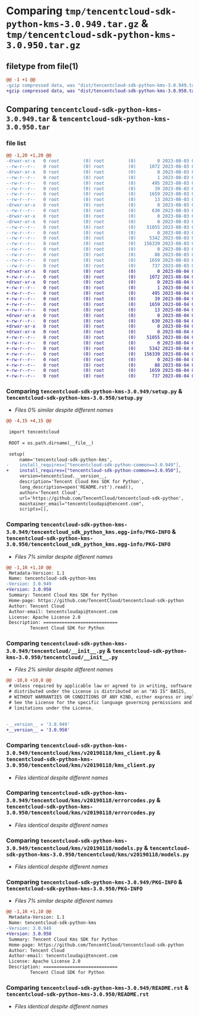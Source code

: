 # Comparing `tmp/tencentcloud-sdk-python-kms-3.0.949.tar.gz` & `tmp/tencentcloud-sdk-python-kms-3.0.950.tar.gz`

## filetype from file(1)

```diff
@@ -1 +1 @@
-gzip compressed data, was "dist/tencentcloud-sdk-python-kms-3.0.949.tar", last modified: Thu Aug  3 00:28:42 2023, max compression
+gzip compressed data, was "dist/tencentcloud-sdk-python-kms-3.0.950.tar", last modified: Fri Aug  4 00:29:42 2023, max compression
```

## Comparing `tencentcloud-sdk-python-kms-3.0.949.tar` & `tencentcloud-sdk-python-kms-3.0.950.tar`

### file list

```diff
@@ -1,20 +1,20 @@
-drwxr-xr-x   0 root         (0) root         (0)        0 2023-08-03 00:28:42.000000 tencentcloud-sdk-python-kms-3.0.949/
--rw-r--r--   0 root         (0) root         (0)     1072 2023-08-03 00:28:42.000000 tencentcloud-sdk-python-kms-3.0.949/setup.py
-drwxr-xr-x   0 root         (0) root         (0)        0 2023-08-03 00:28:42.000000 tencentcloud-sdk-python-kms-3.0.949/tencentcloud_sdk_python_kms.egg-info/
--rw-r--r--   0 root         (0) root         (0)        1 2023-08-03 00:28:42.000000 tencentcloud-sdk-python-kms-3.0.949/tencentcloud_sdk_python_kms.egg-info/dependency_links.txt
--rw-r--r--   0 root         (0) root         (0)      495 2023-08-03 00:28:42.000000 tencentcloud-sdk-python-kms-3.0.949/tencentcloud_sdk_python_kms.egg-info/SOURCES.txt
--rw-r--r--   0 root         (0) root         (0)       39 2023-08-03 00:28:42.000000 tencentcloud-sdk-python-kms-3.0.949/tencentcloud_sdk_python_kms.egg-info/requires.txt
--rw-r--r--   0 root         (0) root         (0)     1659 2023-08-03 00:28:42.000000 tencentcloud-sdk-python-kms-3.0.949/tencentcloud_sdk_python_kms.egg-info/PKG-INFO
--rw-r--r--   0 root         (0) root         (0)       13 2023-08-03 00:28:42.000000 tencentcloud-sdk-python-kms-3.0.949/tencentcloud_sdk_python_kms.egg-info/top_level.txt
-drwxr-xr-x   0 root         (0) root         (0)        0 2023-08-03 00:28:42.000000 tencentcloud-sdk-python-kms-3.0.949/tencentcloud/
--rw-r--r--   0 root         (0) root         (0)      630 2023-08-03 00:28:42.000000 tencentcloud-sdk-python-kms-3.0.949/tencentcloud/__init__.py
-drwxr-xr-x   0 root         (0) root         (0)        0 2023-08-03 00:28:42.000000 tencentcloud-sdk-python-kms-3.0.949/tencentcloud/kms/
-drwxr-xr-x   0 root         (0) root         (0)        0 2023-08-03 00:28:42.000000 tencentcloud-sdk-python-kms-3.0.949/tencentcloud/kms/v20190118/
--rw-r--r--   0 root         (0) root         (0)    51055 2023-08-03 00:28:42.000000 tencentcloud-sdk-python-kms-3.0.949/tencentcloud/kms/v20190118/kms_client.py
--rw-r--r--   0 root         (0) root         (0)        0 2023-08-03 00:28:42.000000 tencentcloud-sdk-python-kms-3.0.949/tencentcloud/kms/v20190118/__init__.py
--rw-r--r--   0 root         (0) root         (0)     5342 2023-08-03 00:28:42.000000 tencentcloud-sdk-python-kms-3.0.949/tencentcloud/kms/v20190118/errorcodes.py
--rw-r--r--   0 root         (0) root         (0)   156339 2023-08-03 00:28:42.000000 tencentcloud-sdk-python-kms-3.0.949/tencentcloud/kms/v20190118/models.py
--rw-r--r--   0 root         (0) root         (0)        0 2023-08-03 00:28:42.000000 tencentcloud-sdk-python-kms-3.0.949/tencentcloud/kms/__init__.py
--rw-r--r--   0 root         (0) root         (0)       88 2023-08-03 00:28:42.000000 tencentcloud-sdk-python-kms-3.0.949/setup.cfg
--rw-r--r--   0 root         (0) root         (0)     1659 2023-08-03 00:28:42.000000 tencentcloud-sdk-python-kms-3.0.949/PKG-INFO
--rw-r--r--   0 root         (0) root         (0)      737 2023-08-03 00:28:42.000000 tencentcloud-sdk-python-kms-3.0.949/README.rst
+drwxr-xr-x   0 root         (0) root         (0)        0 2023-08-04 00:29:42.000000 tencentcloud-sdk-python-kms-3.0.950/
+-rw-r--r--   0 root         (0) root         (0)     1072 2023-08-04 00:29:42.000000 tencentcloud-sdk-python-kms-3.0.950/setup.py
+drwxr-xr-x   0 root         (0) root         (0)        0 2023-08-04 00:29:42.000000 tencentcloud-sdk-python-kms-3.0.950/tencentcloud_sdk_python_kms.egg-info/
+-rw-r--r--   0 root         (0) root         (0)        1 2023-08-04 00:29:42.000000 tencentcloud-sdk-python-kms-3.0.950/tencentcloud_sdk_python_kms.egg-info/dependency_links.txt
+-rw-r--r--   0 root         (0) root         (0)      495 2023-08-04 00:29:42.000000 tencentcloud-sdk-python-kms-3.0.950/tencentcloud_sdk_python_kms.egg-info/SOURCES.txt
+-rw-r--r--   0 root         (0) root         (0)       39 2023-08-04 00:29:42.000000 tencentcloud-sdk-python-kms-3.0.950/tencentcloud_sdk_python_kms.egg-info/requires.txt
+-rw-r--r--   0 root         (0) root         (0)     1659 2023-08-04 00:29:42.000000 tencentcloud-sdk-python-kms-3.0.950/tencentcloud_sdk_python_kms.egg-info/PKG-INFO
+-rw-r--r--   0 root         (0) root         (0)       13 2023-08-04 00:29:42.000000 tencentcloud-sdk-python-kms-3.0.950/tencentcloud_sdk_python_kms.egg-info/top_level.txt
+drwxr-xr-x   0 root         (0) root         (0)        0 2023-08-04 00:29:42.000000 tencentcloud-sdk-python-kms-3.0.950/tencentcloud/
+-rw-r--r--   0 root         (0) root         (0)      630 2023-08-04 00:29:42.000000 tencentcloud-sdk-python-kms-3.0.950/tencentcloud/__init__.py
+drwxr-xr-x   0 root         (0) root         (0)        0 2023-08-04 00:29:42.000000 tencentcloud-sdk-python-kms-3.0.950/tencentcloud/kms/
+drwxr-xr-x   0 root         (0) root         (0)        0 2023-08-04 00:29:42.000000 tencentcloud-sdk-python-kms-3.0.950/tencentcloud/kms/v20190118/
+-rw-r--r--   0 root         (0) root         (0)    51055 2023-08-04 00:29:42.000000 tencentcloud-sdk-python-kms-3.0.950/tencentcloud/kms/v20190118/kms_client.py
+-rw-r--r--   0 root         (0) root         (0)        0 2023-08-04 00:29:42.000000 tencentcloud-sdk-python-kms-3.0.950/tencentcloud/kms/v20190118/__init__.py
+-rw-r--r--   0 root         (0) root         (0)     5342 2023-08-04 00:29:42.000000 tencentcloud-sdk-python-kms-3.0.950/tencentcloud/kms/v20190118/errorcodes.py
+-rw-r--r--   0 root         (0) root         (0)   156339 2023-08-04 00:29:42.000000 tencentcloud-sdk-python-kms-3.0.950/tencentcloud/kms/v20190118/models.py
+-rw-r--r--   0 root         (0) root         (0)        0 2023-08-04 00:29:42.000000 tencentcloud-sdk-python-kms-3.0.950/tencentcloud/kms/__init__.py
+-rw-r--r--   0 root         (0) root         (0)       88 2023-08-04 00:29:42.000000 tencentcloud-sdk-python-kms-3.0.950/setup.cfg
+-rw-r--r--   0 root         (0) root         (0)     1659 2023-08-04 00:29:42.000000 tencentcloud-sdk-python-kms-3.0.950/PKG-INFO
+-rw-r--r--   0 root         (0) root         (0)      737 2023-08-04 00:29:42.000000 tencentcloud-sdk-python-kms-3.0.950/README.rst
```

### Comparing `tencentcloud-sdk-python-kms-3.0.949/setup.py` & `tencentcloud-sdk-python-kms-3.0.950/setup.py`

 * *Files 0% similar despite different names*

```diff
@@ -4,15 +4,15 @@
 
 import tencentcloud
 
 ROOT = os.path.dirname(__file__)
 
 setup(
     name='tencentcloud-sdk-python-kms',
-    install_requires=["tencentcloud-sdk-python-common==3.0.949"],
+    install_requires=["tencentcloud-sdk-python-common==3.0.950"],
     version=tencentcloud.__version__,
     description='Tencent Cloud Kms SDK for Python',
     long_description=open('README.rst').read(),
     author='Tencent Cloud',
     url='https://github.com/TencentCloud/tencentcloud-sdk-python',
     maintainer_email="tencentcloudapi@tencent.com",
     scripts=[],
```

### Comparing `tencentcloud-sdk-python-kms-3.0.949/tencentcloud_sdk_python_kms.egg-info/PKG-INFO` & `tencentcloud-sdk-python-kms-3.0.950/tencentcloud_sdk_python_kms.egg-info/PKG-INFO`

 * *Files 7% similar despite different names*

```diff
@@ -1,10 +1,10 @@
 Metadata-Version: 1.1
 Name: tencentcloud-sdk-python-kms
-Version: 3.0.949
+Version: 3.0.950
 Summary: Tencent Cloud Kms SDK for Python
 Home-page: https://github.com/TencentCloud/tencentcloud-sdk-python
 Author: Tencent Cloud
 Author-email: tencentcloudapi@tencent.com
 License: Apache License 2.0
 Description: ============================
         Tencent Cloud SDK for Python
```

### Comparing `tencentcloud-sdk-python-kms-3.0.949/tencentcloud/__init__.py` & `tencentcloud-sdk-python-kms-3.0.950/tencentcloud/__init__.py`

 * *Files 2% similar despite different names*

```diff
@@ -10,8 +10,8 @@
 # Unless required by applicable law or agreed to in writing, software
 # distributed under the License is distributed on an "AS IS" BASIS,
 # WITHOUT WARRANTIES OR CONDITIONS OF ANY KIND, either express or implied.
 # See the License for the specific language governing permissions and
 # limitations under the License.
 
 
-__version__ = '3.0.949'
+__version__ = '3.0.950'
```

### Comparing `tencentcloud-sdk-python-kms-3.0.949/tencentcloud/kms/v20190118/kms_client.py` & `tencentcloud-sdk-python-kms-3.0.950/tencentcloud/kms/v20190118/kms_client.py`

 * *Files identical despite different names*

### Comparing `tencentcloud-sdk-python-kms-3.0.949/tencentcloud/kms/v20190118/errorcodes.py` & `tencentcloud-sdk-python-kms-3.0.950/tencentcloud/kms/v20190118/errorcodes.py`

 * *Files identical despite different names*

### Comparing `tencentcloud-sdk-python-kms-3.0.949/tencentcloud/kms/v20190118/models.py` & `tencentcloud-sdk-python-kms-3.0.950/tencentcloud/kms/v20190118/models.py`

 * *Files identical despite different names*

### Comparing `tencentcloud-sdk-python-kms-3.0.949/PKG-INFO` & `tencentcloud-sdk-python-kms-3.0.950/PKG-INFO`

 * *Files 7% similar despite different names*

```diff
@@ -1,10 +1,10 @@
 Metadata-Version: 1.1
 Name: tencentcloud-sdk-python-kms
-Version: 3.0.949
+Version: 3.0.950
 Summary: Tencent Cloud Kms SDK for Python
 Home-page: https://github.com/TencentCloud/tencentcloud-sdk-python
 Author: Tencent Cloud
 Author-email: tencentcloudapi@tencent.com
 License: Apache License 2.0
 Description: ============================
         Tencent Cloud SDK for Python
```

### Comparing `tencentcloud-sdk-python-kms-3.0.949/README.rst` & `tencentcloud-sdk-python-kms-3.0.950/README.rst`

 * *Files identical despite different names*

